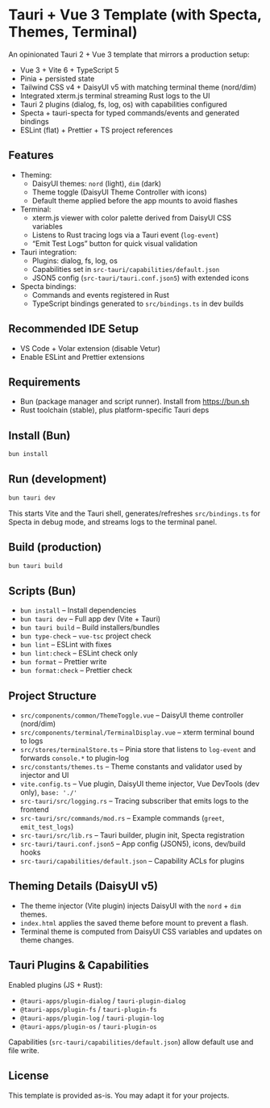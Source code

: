 # Tauri + Vue 3 Template (with Specta, Themes, Terminal)

An opinionated Tauri 2 + Vue 3 template that mirrors a production setup:

- Vue 3 + Vite 6 + TypeScript 5
- Pinia + persisted state
- Tailwind CSS v4 + DaisyUI v5 with matching terminal theme (nord/dim)
- Integrated xterm.js terminal streaming Rust logs to the UI
- Tauri 2 plugins (dialog, fs, log, os) with capabilities configured
- Specta + tauri-specta for typed commands/events and generated bindings
- ESLint (flat) + Prettier + TS project references

## Features

- Theming:
  - DaisyUI themes: `nord` (light), `dim` (dark)
  - Theme toggle (DaisyUI Theme Controller with icons)
  - Default theme applied before the app mounts to avoid flashes
- Terminal:
  - xterm.js viewer with color palette derived from DaisyUI CSS variables
  - Listens to Rust tracing logs via a Tauri event (`log-event`)
  - “Emit Test Logs” button for quick visual validation
- Tauri integration:
  - Plugins: dialog, fs, log, os
  - Capabilities set in `src-tauri/capabilities/default.json`
  - JSON5 config (`src-tauri/tauri.conf.json5`) with extended icons
- Specta bindings:
  - Commands and events registered in Rust
  - TypeScript bindings generated to `src/bindings.ts` in dev builds

## Recommended IDE Setup

- VS Code + Volar extension (disable Vetur)
- Enable ESLint and Prettier extensions

## Requirements

- Bun (package manager and script runner). Install from https://bun.sh
- Rust toolchain (stable), plus platform-specific Tauri deps

## Install (Bun)

```sh
bun install
```

## Run (development)

```sh
bun tauri dev
```

This starts Vite and the Tauri shell, generates/refreshes `src/bindings.ts` for Specta in debug mode, and streams logs to the terminal panel.

## Build (production)

```sh
bun tauri build
```

## Scripts (Bun)

- `bun install` – Install dependencies
- `bun tauri dev` – Full app dev (Vite + Tauri)
- `bun tauri build` – Build installers/bundles
- `bun type-check` – `vue-tsc` project check
- `bun lint` – ESLint with fixes
- `bun lint:check` – ESLint check only
- `bun format` – Prettier write
- `bun format:check` – Prettier check

## Project Structure

- `src/components/common/ThemeToggle.vue` – DaisyUI theme controller (nord/dim)
- `src/components/terminal/TerminalDisplay.vue` – xterm terminal bound to logs
- `src/stores/terminalStore.ts` – Pinia store that listens to `log-event` and forwards `console.*` to plugin-log
- `src/constants/themes.ts` – Theme constants and validator used by injector and UI
- `vite.config.ts` – Vue plugin, DaisyUI theme injector, Vue DevTools (dev only), `base: './'`
- `src-tauri/src/logging.rs` – Tracing subscriber that emits logs to the frontend
- `src-tauri/src/commands/mod.rs` – Example commands (`greet`, `emit_test_logs`)
- `src-tauri/src/lib.rs` – Tauri builder, plugin init, Specta registration
- `src-tauri/tauri.conf.json5` – App config (JSON5), icons, dev/build hooks
- `src-tauri/capabilities/default.json` – Capability ACLs for plugins

## Theming Details (DaisyUI v5)

- The theme injector (Vite plugin) injects DaisyUI with the `nord` + `dim` themes.
- `index.html` applies the saved theme before mount to prevent a flash.
- Terminal theme is computed from DaisyUI CSS variables and updates on theme changes.

## Tauri Plugins & Capabilities

Enabled plugins (JS + Rust):

- `@tauri-apps/plugin-dialog` / `tauri-plugin-dialog`
- `@tauri-apps/plugin-fs` / `tauri-plugin-fs`
- `@tauri-apps/plugin-log` / `tauri-plugin-log`
- `@tauri-apps/plugin-os` / `tauri-plugin-os`

Capabilities (`src-tauri/capabilities/default.json`) allow default use and file write.

## License

This template is provided as-is. You may adapt it for your projects.
